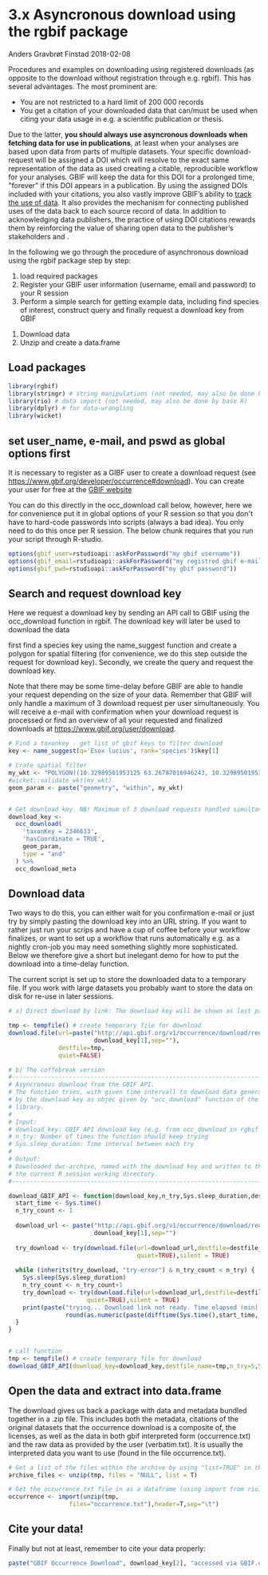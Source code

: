 3.x Asyncronous download using the rgbif package
================
Anders Gravbrøt Finstad
2018-02-08

Procedures and examples on downloading using registered downloads (as opposite to the download without registration through e.g. rgbif). This has several advantages. The most prominent are:

-   You are not restricted to a hard limit of 200 000 records
-   You get a citation of your downloaded data that can/must be used when citing your data usage in e.g. a scientific publication or thesis.

Due to the latter, **you should always use asyncronous downloads when fetching data for use in publications**, at least when your analyses are based upon data from parts of multiple datasets. Your specific download-request will be assigned a DOI which will resolve to the exact same representation of the data as used creating a citable, reproducible workflow for your analyses. GBIF will keep the data for this DOI for a prolonged time, "forever" if this DOI appears in a publication. By using the assigned DOIs included with your citations, you also vastly improve GBIF’s ability to [track the use of data](https://www.gbif.org/literature-tracking). It also provides the mechanism for connecting published uses of the data back to each source record of data. In addition to acknowledging data publishers, the practice of using DOI citations rewards them by reinforcing the value of sharing open data to the publisher’s stakeholders and .

In the following we go through the procedure of asynchronous download using the rgbif package step by step:

1.  load required packages
2.  Register your GBIF user information (username, email and password) to your R session
3.  Perform a simple search for getting example data, including find species of interest, construct query and finally request a download key from GBIF

<!-- -->

1.  Download data
2.  Unzip and create a data.frame

Load packages
-------------

``` r
library(rgbif)
library(stringr) # string manipulations (not needed, may also be done by base R)
library(rio) # data import (not needed, may also be done by base R)
library(dplyr) # for data-wrangling
library(wicket)
```

set user\_name, e-mail, and pswd as global options first
--------------------------------------------------------

It is necessary to register as a GIBF user to create a download request (see <https://www.gbif.org/developer/occurrence#download>). You can create your user for free at the [GBIF website](https://www.gbif.org)

You can do this directly in the occ\_download call below, however, here we for convenience put it in global options of your R session so that you don't have to hard-code passwords into scripts (always a bad idea). You only need to do this once per R session. The below chunk requires that you run your script through R-studio.

``` r
options(gbif_user=rstudioapi::askForPassword("my gbif username"))
options(gbif_email=rstudioapi::askForPassword("my registred gbif e-mail"))
options(gbif_pwd=rstudioapi::askForPassword("my gbif password"))
```

Search and request download key
-------------------------------

Here we request a download key by sending an API call to GBIF using the occ\_download function in rgbif. The download key will later be used to download the data

first find a species key using the name\_suggest function and create a polygon for spatial filtering (for convenience, we do this step outside the request for download key). Secondly, we create the query and request the download key.

Note that there may be some time-delay before GBIF are able to handle your request depending on the size of your data. Remember that GBIF will only handle a maximum of 3 download request per user simultaneously. You will receive a e-mail with confirmation when your download request is processed or find an overview of all your requested and finalized downloads at <https://www.gbif.org/user/download>.

``` r
# Find a taxonkey - get list of gbif keys to filter download
key <- name_suggest(q='Esox lucius', rank='species')$key[1] 

# Crate spatial filter
my_wkt <- "POLYGON((10.32989501953125 63.26787016946243, 10.32989501953125 63.455051146616825, 10.8819580078125 63.455051146616825, 10.8819580078125 63.26787016946243, 10.32989501953125 63.26787016946243))" 
#wicket::validate_wkt(my_wkt)
geom_param <- paste("geometry", "within", my_wkt)


# Get download key. NB! Maximum of 3 download requests handled simultaneously
download_key <- 
  occ_download(
    'taxonKey = 2346633',
    'hasCoordinate = TRUE',
    geom_param,
    type = "and"
  ) %>% 
  occ_download_meta
```

Download data
-------------

Two ways to do this, you can either wait for you confirmation e-mail or just try by simply pasting the download key into an URL string. If you want to rather just run your scrips and have a cup of coffee before your workflow finalizes, or want to set up a workflow that runs automatically e.g. as a nightly cron-job you may need something slightly more sophisticated. Below we therefore give a short but inelegant demo for how to put the download into a time-delay function.

The current script is set up to store the downloaded data to a temporary file. If you work with large datasets you probably want to store the data on disk for re-use in later sessions.

``` r
# a) Direct download by link: The download key will be shown as last part of the url e.g. https://www.gbif.org/occurrence/download/0003580-171002173027117

tmp <- tempfile() # create temporary file for download
download.file(url=paste("http://api.gbif.org/v1/occurrence/download/request/",
                        download_key[1],sep=""),
              destfile=tmp,
              quiet=FALSE)

# b) The coffebreak version
#------------------------------------------------------------------------------
# Asyncronous download from the GBIF API. 
# The function tries, with given time intervall to download data generated 
# by the download key as objec given by "occ_download" function of the "rgbif" 
# library. 
#
# Input:
# download_key: GBIF API download key (e.g. from occ_download in rgbif package)
# n_try: Number of times the function should keep trying
# Sys.sleep_duration: Time interval between each try
#
# Output: 
# Downloaded dwc-archive, named with the download key and written to the 
# the current R session working directory.
#------------------------------------------------------------------------------

download_GBIF_API <- function(download_key,n_try,Sys.sleep_duration,destfile_name){
  start_time <- Sys.time()
  n_try_count <- 1
  
  download_url <- paste("http://api.gbif.org/v1/occurrence/download/request/",
                        download_key[1],sep="")
  
  try_download <- try(download.file(url=download_url,destfile=destfile_name,
                                    quiet=TRUE),silent = TRUE)
  
  while (inherits(try_download, "try-error") & n_try_count < n_try) {   
    Sys.sleep(Sys.sleep_duration)
    n_try_count <- n_try_count+1
    try_download <- try(download.file(url=download_url,destfile=destfile_name,
                      quiet=TRUE),silent = TRUE)
    print(paste("trying... Download link not ready. Time elapsed (min):",
                round(as.numeric(paste(difftime(Sys.time(),start_time, units = "mins"))),2)))
  }
}


# call function
tmp <- tempfile() # create temporary file for download
download_GBIF_API(download_key=download_key,destfile_name=tmp,n_try=5,Sys.sleep_duration=30)
```

Open the data and extract into data.frame
-----------------------------------------

The download gives us back a package with data and metadata bundled together in a .zip file. This includes both the metadata, citations of the original datasets that the occurrence download is a composite of, the licenses, as well as the data in both gbif interpreted form (occurrence.txt) and the raw data as provided by the user (verbatim.txt). It is usually the interpreted data you want to use (found in the file occurrence.txt).

``` r
# Get a list of the files within the archive by using "list=TRUE" in the unzip function.
archive_files <- unzip(tmp, files = "NULL", list = T) 

# Get the occurrence.txt file in as a dataframe (using import from rio)
occurrence <- import(unzip(tmp,
                 files="occurrence.txt"),header=T,sep="\t")
```

Cite your data!
---------------

Finally but not at least, remember to cite your data properly:

``` r
paste("GBIF Occurrence Download", download_key[2], "accessed via GBIF.org on", Sys.Date())
```
